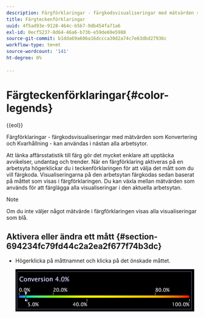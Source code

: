```yaml
---
description: Färgförklaringar - färgkodsvisualiseringar med mätvärden som Konvertering och Kvarhållning - kan användas i nästan alla arbetsytor.
title: Färgteckenförklaringar
uuid: 4f5ad93e-9128-464c-b5b7-9db454fa71a6
exl-id: 0ecf5237-8d64-46a6-b73b-e59de69e5988
source-git-commit: b1dda69a606a16dccca30d2a74c7e63dbd27936c
workflow-type: tm+mt
source-wordcount: '141'
ht-degree: 0%

---
```


# Färgteckenförklaringar{#color-legends}

{{eol}}

Färgförklaringar - färgkodsvisualiseringar med mätvärden som Konvertering och Kvarhållning - kan användas i nästan alla arbetsytor.

Att länka affärsstatistik till färg gör det mycket enklare att upptäcka avvikelser, undantag och trender. När en färgförklaring aktiveras på en arbetsyta högerklickar du i teckenförklaringen för att välja det mått som du vill färgkoda. Visualiseringarna på den arbetsytan färgkodas sedan baserat på måttet som visas i färgförklaringen. Du kan växla mellan mätvärden som används för att färglägga alla visualiseringar i den aktuella arbetsytan.

>[!NOTE]
>
>Om du inte väljer något mätvärde i färgförklaringen visas alla visualiseringar som blå.

## Aktivera eller ändra ett mått {#section-694234fc79fd44c2a2ea2f677f74b3dc}

* Högerklicka på måttnamnet och klicka på det önskade måttet.

   ![](assets/lgd_ColorLegend.png)
